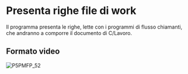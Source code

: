 # Presenta righe file di work
Il programma presenta le righe, lette con i programmi di flusso chiamanti, che andranno a comporre il documento di C/Lavoro.

## Formato video
![P5PMFP_52](http://doc.smeup.com/immagini/MBDOC_OGG-P_V5AT51W/P5PMFP_52.png)